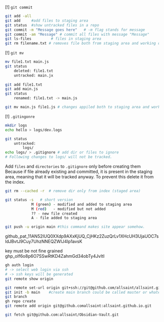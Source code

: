 [!] `git commit`
```bash
git add -all
git add		#add files to staging area
git status 	#show untracked files in a repo
git commit -m "Message goes here"	# -m flag stands for message
git commit -am "Message" # commit all files with message "Message"
git ls-files		 # files in staging area
git rm filename.txt	# removes file both from staging area and working dir
```

[!] `git mv`
```bash
mv file1.txt main.js
git status
	deleted: file1.txt
	untracked: main.jx
	
git add file1.txt
git add main.js
git status
	renamed: file1.txt -> main.js
```

```bash
git mv main.js file1.js	# changes appiled both to staging area and working dir
```

[!] `.gitingonre`
```bash
mkdir logs
echo hello > logs/dev.logs

git status
	untracked:
		logs/
echo logs/ > .gitignore	# add dir or files to ignore
# Following changes to logs/ will not be tracked.
```

Add `files` and `directories` to `.gitignore` only before creating them 
Because if file already existing and committed, it is present in the staging area, meaning that it will be tracked anyway. To prevent this delete it from the index.

```bash
git rm --cached -r 	# remove dir only from index (staged area)
```

```bash
git status -s	# short version
			M (green) - modified and added to staging area
			M (red)   - modified but not added
			?? - new file created
			A - file added to staging area
```

```bash
git push -u origin main	#this command makes site appear somehow.
```

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

key must be not fine grained
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

```bash
gh auth login
# -> select web login via ssh
# -> ssh keys will be generated
git remote show origin

git remote set-url origin git+ssh://git@github.com/allsaint/allsaint.github.io.git
git init -b main    #create main branch could be called master or whatever
git branch
gh repo create
git remote add origin git@github.comallsaint:allsaint.github.io.git

```

```bash
git fetch git@github.com:allsaint/Obsidian-Vault.git
```